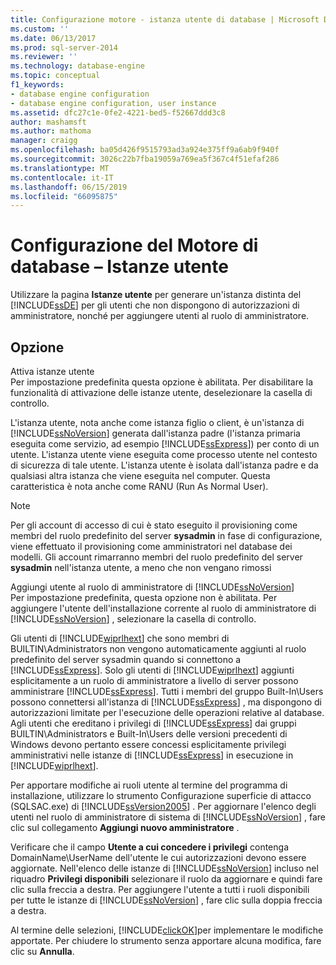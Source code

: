 ```yaml
---
title: Configurazione motore - istanza utente di database | Microsoft Docs
ms.custom: ''
ms.date: 06/13/2017
ms.prod: sql-server-2014
ms.reviewer: ''
ms.technology: database-engine
ms.topic: conceptual
f1_keywords:
- database engine configuration
- database engine configuration, user instance
ms.assetid: dfc27c1e-0fe2-4221-bed5-f52667ddd3c8
author: mashamsft
ms.author: mathoma
manager: craigg
ms.openlocfilehash: ba05d426f9515793ad3a924e375ff9a6ab9f940f
ms.sourcegitcommit: 3026c22b7fba19059a769ea5f367c4f51efaf286
ms.translationtype: MT
ms.contentlocale: it-IT
ms.lasthandoff: 06/15/2019
ms.locfileid: "66095875"
---
```

# <a name="database-engine-configuration---user-instance"></a>Configurazione del Motore di database – Istanze utente
  Utilizzare la pagina **Istanze utente** per generare un'istanza distinta del [!INCLUDE[ssDE](../../includes/ssde-md.md)] per gli utenti che non dispongono di autorizzazioni di amministratore, nonché per aggiungere utenti al ruolo di amministratore.  
  
## <a name="option"></a>Opzione  
 Attiva istanze utente  
 Per impostazione predefinita questa opzione è abilitata. Per disabilitare la funzionalità di attivazione delle istanze utente, deselezionare la casella di controllo.  
  
 L'istanza utente, nota anche come istanza figlio o client, è un'istanza di [!INCLUDE[ssNoVersion](../../includes/ssnoversion-md.md)] generata dall'istanza padre (l'istanza primaria eseguita come servizio, ad esempio [!INCLUDE[ssExpress](../../includes/ssexpress-md.md)]) per conto di un utente. L'istanza utente viene eseguita come processo utente nel contesto di sicurezza di tale utente. L'istanza utente è isolata dall'istanza padre e da qualsiasi altra istanza che viene eseguita nel computer. Questa caratteristica è nota anche come RANU (Run As Normal User).  
  
> [!NOTE]  
>  Per gli account di accesso di cui è stato eseguito il provisioning come membri del ruolo predefinito del server **sysadmin** in fase di configurazione, viene effettuato il provisioning come amministratori nel database dei modelli. Gli account rimarranno membri del ruolo predefinito del server **sysadmin** nell'istanza utente, a meno che non vengano rimossi  
  
 Aggiungi utente al ruolo di amministratore di [!INCLUDE[ssNoVersion](../../includes/ssnoversion-md.md)]  
 Per impostazione predefinita, questa opzione non è abilitata. Per aggiungere l'utente dell'installazione corrente al ruolo di amministratore di [!INCLUDE[ssNoVersion](../../includes/ssnoversion-md.md)] , selezionare la casella di controllo.  
  
 Gli utenti di [!INCLUDE[wiprlhext](../../includes/wiprlhext-md.md)] che sono membri di BUILTIN\Administrators non vengono automaticamente aggiunti al ruolo predefinito del server sysadmin quando si connettono a [!INCLUDE[ssExpress](../../includes/ssexpress-md.md)]. Solo gli utenti di [!INCLUDE[wiprlhext](../../includes/wiprlhext-md.md)] aggiunti esplicitamente a un ruolo di amministratore a livello di server possono amministrare [!INCLUDE[ssExpress](../../includes/ssexpress-md.md)]. Tutti i membri del gruppo Built-In\Users possono connettersi all'istanza di [!INCLUDE[ssExpress](../../includes/ssexpress-md.md)] , ma dispongono di autorizzazioni limitate per l'esecuzione delle operazioni relative al database. Agli utenti che ereditano i privilegi di [!INCLUDE[ssExpress](../../includes/ssexpress-md.md)] dai gruppi BUILTIN\Administrators e Built-In\Users delle versioni precedenti di Windows devono pertanto essere concessi esplicitamente privilegi amministrativi nelle istanze di [!INCLUDE[ssExpress](../../includes/ssexpress-md.md)] in esecuzione in [!INCLUDE[wiprlhext](../../includes/wiprlhext-md.md)].  
  
 Per apportare modifiche ai ruoli utente al termine del programma di installazione, utilizzare lo strumento Configurazione superficie di attacco (SQLSAC.exe) di [!INCLUDE[ssVersion2005](../../includes/ssversion2005-md.md)] . Per aggiornare l'elenco degli utenti nel ruolo di amministratore di sistema di [!INCLUDE[ssNoVersion](../../includes/ssnoversion-md.md)] , fare clic sul collegamento **Aggiungi nuovo amministratore** .  
  
 Verificare che il campo **Utente a cui concedere i privilegi** contenga DomainName\UserName dell'utente le cui autorizzazioni devono essere aggiornate. Nell'elenco delle istanze di [!INCLUDE[ssNoVersion](../../includes/ssnoversion-md.md)] incluso nel riquadro **Privilegi disponibili** selezionare il ruolo da aggiornare e quindi fare clic sulla freccia a destra. Per aggiungere l'utente a tutti i ruoli disponibili per tutte le istanze di [!INCLUDE[ssNoVersion](../../includes/ssnoversion-md.md)] , fare clic sulla doppia freccia a destra.  
  
 Al termine delle selezioni, [!INCLUDE[clickOK](../../includes/clickok-md.md)]per implementare le modifiche apportate. Per chiudere lo strumento senza apportare alcuna modifica, fare clic su **Annulla**.  
  
  
